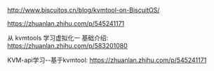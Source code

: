 http://www.biscuitos.cn/blog/kvmtool-on-BiscuitOS/

https://zhuanlan.zhihu.com/p/545241171

从 kvmtools 学习虚拟化一 基础介绍: https://zhuanlan.zhihu.com/p/583201080

KVM-api学习--基于kvmtool: https://zhuanlan.zhihu.com/p/545241171

